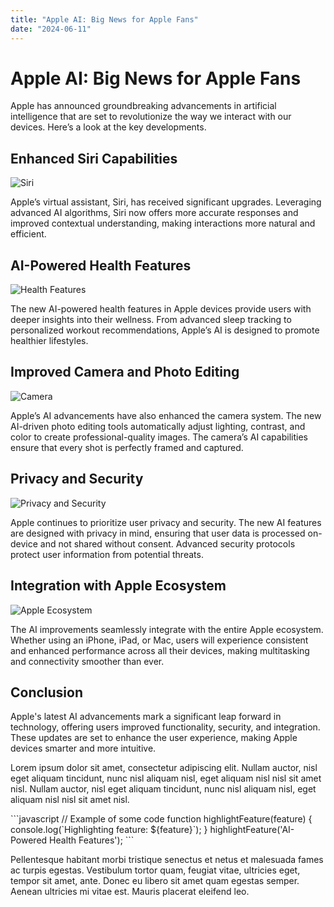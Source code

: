 ```yaml
---
title: "Apple AI: Big News for Apple Fans"
date: "2024-06-11"
---
```


# Apple AI: Big News for Apple Fans

Apple has announced groundbreaking advancements in artificial intelligence that are set to revolutionize the way we interact with our devices. Here’s a look at the key developments.

## Enhanced Siri Capabilities

![Siri](random)

Apple’s virtual assistant, Siri, has received significant upgrades. Leveraging advanced AI algorithms, Siri now offers more accurate responses and improved contextual understanding, making interactions more natural and efficient.

## AI-Powered Health Features

![Health Features](random)

The new AI-powered health features in Apple devices provide users with deeper insights into their wellness. From advanced sleep tracking to personalized workout recommendations, Apple’s AI is designed to promote healthier lifestyles.

## Improved Camera and Photo Editing

![Camera](random)

Apple’s AI advancements have also enhanced the camera system. The new AI-driven photo editing tools automatically adjust lighting, contrast, and color to create professional-quality images. The camera’s AI capabilities ensure that every shot is perfectly framed and captured.

## Privacy and Security

![Privacy and Security](random)

Apple continues to prioritize user privacy and security. The new AI features are designed with privacy in mind, ensuring that user data is processed on-device and not shared without consent. Advanced security protocols protect user information from potential threats.

## Integration with Apple Ecosystem

![Apple Ecosystem](random)

The AI improvements seamlessly integrate with the entire Apple ecosystem. Whether using an iPhone, iPad, or Mac, users will experience consistent and enhanced performance across all their devices, making multitasking and connectivity smoother than ever.

## Conclusion

Apple's latest AI advancements mark a significant leap forward in technology, offering users improved functionality, security, and integration. These updates are set to enhance the user experience, making Apple devices smarter and more intuitive.

Lorem ipsum dolor sit amet, consectetur adipiscing elit. Nullam auctor, nisl eget aliquam tincidunt, nunc nisl aliquam nisl, eget aliquam nisl nisl sit amet nisl. Nullam auctor, nisl eget aliquam tincidunt, nunc nisl aliquam nisl, eget aliquam nisl nisl sit amet nisl.

\`\`\`javascript
// Example of some code
function highlightFeature(feature) {
    console.log(\`Highlighting feature: \${feature}\`);
}
highlightFeature('AI-Powered Health Features');
\`\`\`

Pellentesque habitant morbi tristique senectus et netus et malesuada fames ac turpis egestas. Vestibulum tortor quam, feugiat vitae, ultricies eget, tempor sit amet, ante. Donec eu libero sit amet quam egestas semper. Aenean ultricies mi vitae est. Mauris placerat eleifend leo.
